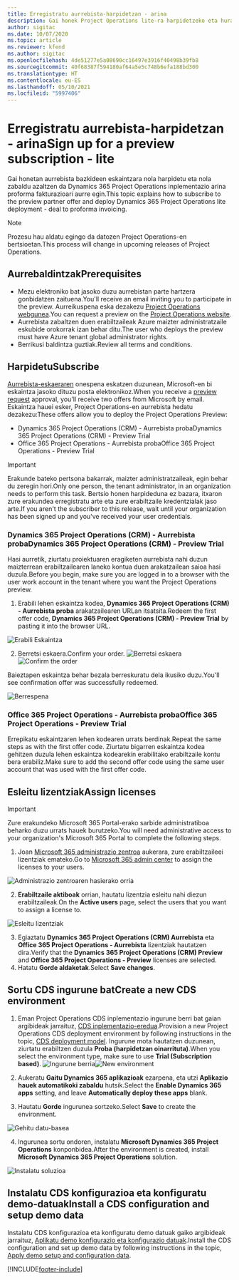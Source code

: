 ```yaml
---
title: Erregistratu aurrebista-harpidetzan - arina
description: Gai honek Project Operations lite-ra harpidetzeko eta hura inplementatzeko moduari buruzko informazioa eskaintzen du. Aurre egin fakturazio proformari.
author: sigitac
ms.date: 10/07/2020
ms.topic: article
ms.reviewer: kfend
ms.author: sigitac
ms.openlocfilehash: 4de51277e5a08690cc16497e3916f40498b39fb8
ms.sourcegitcommit: 40f68387f594180af64a5e5c748b6efa188bd300
ms.translationtype: HT
ms.contentlocale: eu-ES
ms.lasthandoff: 05/10/2021
ms.locfileid: "5997406"
---
```

# <a name="sign-up-for-a-preview-subscription---lite"></a><span data-ttu-id="8305b-103">Erregistratu aurrebista-harpidetzan - arina</span><span class="sxs-lookup"><span data-stu-id="8305b-103">Sign up for a preview subscription - lite</span></span> 

<span data-ttu-id="8305b-104">Gai honetan aurrebista bazkideen eskaintzara nola harpidetu eta nola zabaldu azaltzen da Dynamics 365 Project Operations inplementazio arina proforma fakturazioari aurre egin.</span><span class="sxs-lookup"><span data-stu-id="8305b-104">This topic explains how to subscribe to the preview partner offer and deploy Dynamics 365 Project Operations lite deployment - deal to proforma invoicing.</span></span>

> [!NOTE]
> <span data-ttu-id="8305b-105">Prozesu hau aldatu egingo da datozen Project Operations-en bertsioetan.</span><span class="sxs-lookup"><span data-stu-id="8305b-105">This process will change in upcoming releases of Project Operations.</span></span>

## <a name="prerequisites"></a><span data-ttu-id="8305b-106">Aurrebaldintzak</span><span class="sxs-lookup"><span data-stu-id="8305b-106">Prerequisites</span></span>

- <span data-ttu-id="8305b-107">Mezu elektroniko bat jasoko duzu aurrebistan parte hartzera gonbidatzen zaituena.</span><span class="sxs-lookup"><span data-stu-id="8305b-107">You'll receive an email inviting you to participate in the preview.</span></span> <span data-ttu-id="8305b-108">Aurreikuspena eska dezakezu [Project Operations webgunea](https://dynamics.microsoft.com/en-us/project-operations/overview/).</span><span class="sxs-lookup"><span data-stu-id="8305b-108">You can request a preview on the [Project Operations website](https://dynamics.microsoft.com/en-us/project-operations/overview/).</span></span>
- <span data-ttu-id="8305b-109">Aurrebista zabaltzen duen erabiltzaileak Azure maizter administratzaile eskubide orokorrak izan behar ditu.</span><span class="sxs-lookup"><span data-stu-id="8305b-109">The user who deploys the preview must have Azure tenant global administrator rights.</span></span>
- <span data-ttu-id="8305b-110">Berrikusi baldintza guztiak.</span><span class="sxs-lookup"><span data-stu-id="8305b-110">Review all terms and conditions.</span></span>

## <a name="subscribe"></a><span data-ttu-id="8305b-111">Harpidetu</span><span class="sxs-lookup"><span data-stu-id="8305b-111">Subscribe</span></span>

<span data-ttu-id="8305b-112">[Aurrebista-eskaeraren](https://forms.office.com/FormsPro/Pages/ResponsePage.aspx?id=v4j5cvGGr0GRqy180BHbR56j8lZs0FdAvwT75_WNFyxUMkRDV1NYQU5TNjE2VjhKOVBUNVg2R0s1NC4u) onespena eskatzen duzunean, Microsoft-en bi eskaintza jasoko dituzu posta elektronikoz.</span><span class="sxs-lookup"><span data-stu-id="8305b-112">When you receive a [preview request](https://forms.office.com/FormsPro/Pages/ResponsePage.aspx?id=v4j5cvGGr0GRqy180BHbR56j8lZs0FdAvwT75_WNFyxUMkRDV1NYQU5TNjE2VjhKOVBUNVg2R0s1NC4u) approval, you'll receive two offers from Microsoft by email.</span></span> <span data-ttu-id="8305b-113">Eskaintza hauei esker, Project Operations-en aurrebista hedatu dezakezu:</span><span class="sxs-lookup"><span data-stu-id="8305b-113">These offers allow you to deploy the Project Operations Preview:</span></span>

- <span data-ttu-id="8305b-114">Dynamics 365 Project Operations (CRM) - Aurrebista proba</span><span class="sxs-lookup"><span data-stu-id="8305b-114">Dynamics 365 Project Operations (CRM) - Preview Trial</span></span>
- <span data-ttu-id="8305b-115">Office 365 Project Operations - Aurrebista proba</span><span class="sxs-lookup"><span data-stu-id="8305b-115">Office 365 Project Operations - Preview Trial</span></span>

> [!IMPORTANT]
> <span data-ttu-id="8305b-116">Erakunde bateko pertsona bakarrak, maizter administratzaileak, egin behar du zeregin hori.</span><span class="sxs-lookup"><span data-stu-id="8305b-116">Only one person, the tenant administrator, in an organization needs to perform this task.</span></span> <span data-ttu-id="8305b-117">Bertsio honen harpideduna ez bazara, itxaron zure erakundea erregistratu arte eta zure erabiltzaile kredentzialak jaso arte.</span><span class="sxs-lookup"><span data-stu-id="8305b-117">If you aren't the subscriber to this release, wait until your organization has been signed up and you've received your user credentials.</span></span>

### <a name="dynamics-365-project-operations-crm---preview-trial"></a><span data-ttu-id="8305b-118">Dynamics 365 Project Operations (CRM) - Aurrebista proba</span><span class="sxs-lookup"><span data-stu-id="8305b-118">Dynamics 365 Project Operations (CRM) - Preview Trial</span></span> 

<span data-ttu-id="8305b-119">Hasi aurretik, ziurtatu proiektuaren eragiketen aurrebista nahi duzun maizterrean erabiltzailearen laneko kontua duen arakatzailean saioa hasi duzula.</span><span class="sxs-lookup"><span data-stu-id="8305b-119">Before you begin, make sure you are logged in to a browser with the user work account in the tenant where you want the Project Operations preview.</span></span>

1. <span data-ttu-id="8305b-120">Erabili lehen eskaintza kodea, **Dynamics 365 Project Operations (CRM) - Aurrebista proba** arakatzailearen URLan itsatsita.</span><span class="sxs-lookup"><span data-stu-id="8305b-120">Redeem the first offer code, **Dynamics 365 Project Operations (CRM) - Preview Trial** by pasting it into the browser URL.</span></span>

![Erabili Eskaintza](./media/16RedeemFirstOfferNew.png)

2. <span data-ttu-id="8305b-122">Berretsi eskaera.</span><span class="sxs-lookup"><span data-stu-id="8305b-122">Confirm your order.</span></span>
<span data-ttu-id="8305b-123">![Berretsi eskaera](./media/17ConfirmOrderNew.png)</span><span class="sxs-lookup"><span data-stu-id="8305b-123">![Confirm the order](./media/17ConfirmOrderNew.png)</span></span>

<span data-ttu-id="8305b-124">Baieztapen eskaintza behar bezala berreskuratu dela ikusiko duzu.</span><span class="sxs-lookup"><span data-stu-id="8305b-124">You'll see confirmation offer was successfully redeemed.</span></span>

![Berrespena](./media/18OrderConfirmationNew.png)

### <a name="office-365-project-operations---preview-trial"></a><span data-ttu-id="8305b-126">Office 365 Project Operations - Aurrebista proba</span><span class="sxs-lookup"><span data-stu-id="8305b-126">Office 365 Project Operations - Preview Trial</span></span>

<span data-ttu-id="8305b-127">Errepikatu eskaintzaren lehen kodearen urrats berdinak.</span><span class="sxs-lookup"><span data-stu-id="8305b-127">Repeat the same steps as with the first offer code.</span></span> <span data-ttu-id="8305b-128">Ziurtatu bigarren eskaintza kodea gehitzen duzula lehen eskaintza kodearekin erabilitako erabiltzaile kontu bera erabiliz.</span><span class="sxs-lookup"><span data-stu-id="8305b-128">Make sure to add the second offer code using the same user account that was used with the first offer code.</span></span>

## <a name="assign-licenses"></a><span data-ttu-id="8305b-129">Esleitu lizentziak</span><span class="sxs-lookup"><span data-stu-id="8305b-129">Assign licenses</span></span>

> [!IMPORTANT]
> <span data-ttu-id="8305b-130">Zure erakundeko Microsoft 365 Portal-erako sarbide administratiboa beharko duzu urrats hauek burutzeko.</span><span class="sxs-lookup"><span data-stu-id="8305b-130">You will need administrative access to your organization's Microsoft 365 Portal to complete the following steps.</span></span>


1. <span data-ttu-id="8305b-131">Joan [Microsoft 365 administrazio zentroa](https://portal.office.com/) aukerara, zure erabiltzaileei lizentziak emateko.</span><span class="sxs-lookup"><span data-stu-id="8305b-131">Go to [Microsoft 365 admin center](https://portal.office.com/) to assign the licenses to your users.</span></span>

![Administrazio zentroaren hasierako orria](./media/14AdminPortal.png)

2. <span data-ttu-id="8305b-133">**Erabiltzaile aktiboak** orrian, hautatu lizentzia esleitu nahi diezun erabiltzaileak.</span><span class="sxs-lookup"><span data-stu-id="8305b-133">On the **Active users** page, select the users that you want to assign a license to.</span></span>

![Esleitu lizentziak](./media/15AssignLicenses.png)

3. <span data-ttu-id="8305b-135">Egiaztatu **Dynamics 365 Project Operations (CRM) Aurrebista** eta **Office 365 Project Operations - Aurrebista** lizentziak hautatzen dira.</span><span class="sxs-lookup"><span data-stu-id="8305b-135">Verify that the **Dynamics 365 Project Operations (CRM) Preview** and **Office 365 Project Operations - Preview** licenses are selected.</span></span> 
4. <span data-ttu-id="8305b-136">Hatatu **Gorde aldaketak**.</span><span class="sxs-lookup"><span data-stu-id="8305b-136">Select **Save changes**.</span></span>

## <a name="create-a-new-cds-environment"></a><span data-ttu-id="8305b-137">Sortu CDS ingurune bat</span><span class="sxs-lookup"><span data-stu-id="8305b-137">Create a new CDS environment</span></span>

1. <span data-ttu-id="8305b-138">Eman Project Operations CDS inplementazio ingurune berri bat gaian argibideak jarraituz, [CDS inplementazio-eredua](lite-deployment.md).</span><span class="sxs-lookup"><span data-stu-id="8305b-138">Provision a new Project Operations CDS deployment environment by following instructions in the topic, [CDS deployment model](lite-deployment.md).</span></span> <span data-ttu-id="8305b-139">Ingurune mota hautatzen duzunean, ziurtatu erabiltzen duzula **Proba (harpidetzan oinarrituta)**.</span><span class="sxs-lookup"><span data-stu-id="8305b-139">When you select the environment type, make sure to use **Trial (Subscription based)**.</span></span>
<span data-ttu-id="8305b-140">![Ingurune berria](./media/19CreateEnvironment.png)</span><span class="sxs-lookup"><span data-stu-id="8305b-140">![New environment](./media/19CreateEnvironment.png)</span></span>

2. <span data-ttu-id="8305b-141">Aukeratu **Gaitu Dynamics 365 aplikazioak** ezarpena, eta utzi **Aplikazio hauek automatikoki zabaldu** hutsik.</span><span class="sxs-lookup"><span data-stu-id="8305b-141">Select the **Enable Dynamics 365 apps** setting, and leave **Automatically deploy these apps** blank.</span></span>  
3. <span data-ttu-id="8305b-142">Hautatu **Gorde** ingurunea sortzeko.</span><span class="sxs-lookup"><span data-stu-id="8305b-142">Select **Save** to create the environment.</span></span>

![Gehitu datu-basea](./media/20CreateEnvironment1.png)

4. <span data-ttu-id="8305b-144">Ingurunea sortu ondoren, instalatu **Microsoft Dynamics 365 Project Operations** konponbidea.</span><span class="sxs-lookup"><span data-stu-id="8305b-144">After the environment is created, install **Microsoft Dynamics 365 Project Operations** solution.</span></span> 

![Instalatu soluzioa](./media/21InstallSolution.png)

## <a name="install-a-cds-configuration-and-setup-demo-data"></a><span data-ttu-id="8305b-146">Instalatu CDS konfigurazioa eta konfiguratu demo-datuak</span><span class="sxs-lookup"><span data-stu-id="8305b-146">Install a CDS configuration and setup demo data</span></span>

<span data-ttu-id="8305b-147">Instalatu CDS konfigurazioa eta konfiguratu demo datuak gaiko argibideak jarraituz, [Aplikatu demo konfigurazio eta konfigurazio datuak](lite-apply-demo-setup-config-data.md).</span><span class="sxs-lookup"><span data-stu-id="8305b-147">Install the CDS configuration and set up demo data by following instructions in the topic, [Apply demo setup and configuration data](lite-apply-demo-setup-config-data.md).</span></span>


[!INCLUDE[footer-include](../includes/footer-banner.md)]